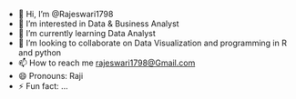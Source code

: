 - 👋 Hi, I’m @Rajeswari1798
- 👀 I’m interested in Data & Business Analyst
- 🌱 I’m currently learning Data Analyst
- 💞️ I’m looking to collaborate on Data Visualization and programming in R and python
- 📫 How to reach me rajeswari1798@Gmail.com
- 😄 Pronouns: Raji
- ⚡ Fun fact: ...

<!---
Rajeswari1798/Rajeswari1798 is a ✨ special ✨ repository because its `README.md` (this file) appears on your GitHub profile.
You can click the Preview link to take a look at your changes.
--->
